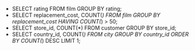 * SELECT rating FROM film GROUP BY rating;
* SELECT replacement_cost, COUNT(*) FROM film GROUP BY replacement_cost HAVING COUNT(*) > 50;
* SELECT store_id, COUNT(*) FROM customer GROUP BY store_id;
* SELECT country_id, COUNT(*) FROM city GROUP BY country_id ORDER BY COUNT(*) DESC LIMIT 1;
